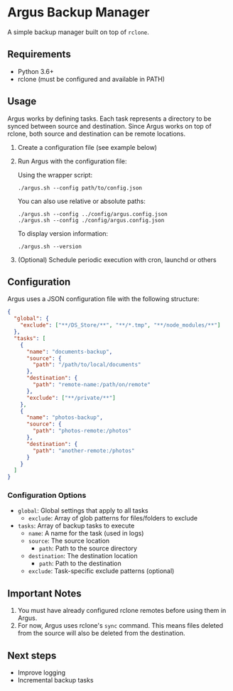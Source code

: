 # Argus Backup Manager

A simple backup manager built on top of `rclone`.

## Requirements

- Python 3.6+
- rclone (must be configured and available in PATH)

## Usage

Argus works by defining tasks. Each task represents a directory to be synced between source and destination. Since Argus works on top of rclone, both source and destination can be remote locations.

1. Create a configuration file (see example below)
2. Run Argus with the configuration file:

   Using the wrapper script:
   ```
   ./argus.sh --config path/to/config.json
   ```

   You can also use relative or absolute paths:
   ```
   ./argus.sh --config ../config/argus.config.json
   ./argus.sh --config ./config/argus.config.json
   ```

   To display version information:
   ```
   ./argus.sh --version
   ```

3. (Optional) Schedule periodic execution with cron, launchd or others

## Configuration

Argus uses a JSON configuration file with the following structure:

```json
{
  "global": {
    "exclude": ["**/DS_Store/**", "**/*.tmp", "**/node_modules/**"]
  },
  "tasks": [
    {
      "name": "documents-backup",
      "source": {
        "path": "/path/to/local/documents"
      },
      "destination": {
        "path": "remote-name:/path/on/remote"
      },
      "exclude": ["**/private/**"]
    },
    {
      "name": "photos-backup",
      "source": {
        "path": "photos-remote:/photos"
      },
      "destination": {
        "path": "another-remote:/photos"
      }
    }
  ]
}
```

### Configuration Options

- `global`: Global settings that apply to all tasks
  - `exclude`: Array of glob patterns for files/folders to exclude
- `tasks`: Array of backup tasks to execute
  - `name`: A name for the task (used in logs)
  - `source`: The source location
    - `path`: Path to the source directory
  - `destination`: The destination location
    - `path`: Path to the destination
  - `exclude`: Task-specific exclude patterns (optional)

## Important Notes

1. You must have already configured rclone remotes before using them in Argus.
2. For now, Argus uses rclone's `sync` command. This means files deleted from the source will also be deleted from the destination.

## Next steps

- Improve logging
- Incremental backup tasks